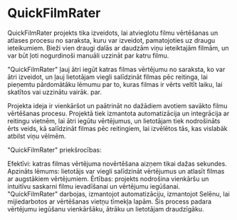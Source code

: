 # QuickFilmRater

QuickFilmRater projekts tika izveidots, lai atvieglotu filmu vērtēšanas un atlases procesu no saraksta, kuru var izveidot, pamatojoties uz draugu ieteikumiem. Bieži vien draugi dalās ar daudzām viņu ieteiktajām filmām, un var būt ļoti nogurdinoši manuāli uzzināt par katru filmu.

"QuickFilmRater" ļauj ātri iegūt katras filmas vērtējumu no saraksta, ko var ātri izveidot, un ļauj lietotājam viegli salīdzināt filmas pēc reitinga, lai pieņemtu pārdomātāku lēmumu par to, kuras filmas ir vērts veltīt laiku, lai skatītos vai uzzinātu vairāk. par.

Projekta ideja ir vienkāršot un paātrināt no dažādiem avotiem savākto filmu vērtēšanas procesu. Projektā tiek izmantota automatizācija un integrācija ar reitingu vietnēm, lai ātri iegūtu vērtējumus, un lietotājam tiek nodrošināts ērts veids, kā salīdzināt filmas pēc reitingiem, lai izvēlētos tās, kas vislabāk atbilst viņu vēlmēm.

"QuickFilmRater" priekšrocības:

Efektīvi: katras filmas vērtējuma novērtēšana aizņem tikai dažas sekundes.
Apzināts lēmums: lietotājs var viegli salīdzināt vērtējumus un atlasīt filmas ar augstākiem vērtējumiem.
Ērtības: projekts nodrošina vienkāršu un intuitīvu saskarni filmu ievadīšanai un vērtējumu iegūšanai.
"QuickFilmRater" darbojas, izmantojot automatizāciju, izmantojot Selēnu, lai mijiedarbotos ar vērtēšanas vietņu tīmekļa lapām. Šis process padara vērtējumu iegūšanu vienkāršāku, ātrāku un lietotājam draudzīgāku.
